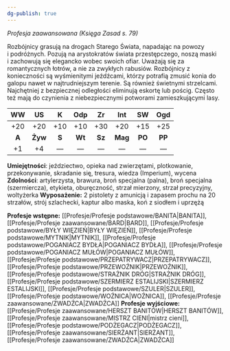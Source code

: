 ```yaml
---
dg-publish: true
---
```

*Profesja zaawansowana (Księga Zasad s. 79)*

Rozbójnicy grasują na drogach Starego Świata, napadając na powozy i podróżnych. Pozują na arystokratów świata przestępczego, noszą maski i zachowują się elegancko wobec swoich ofiar. Uważają się za romantycznych łotrów, a nie za zwykłych rabusiów. Rozbójnicy z konieczności są wyśmienitymi jeźdźcami, którzy potrafią zmusić konia do galopu nawet w najtrudniejszym terenie. Są również świetnymi strzelcami. Najchętniej z bezpiecznej odległości eliminują eskortę lub pościg. Często też mają do czynienia z niebezpiecznymi potworami zamieszkującymi lasy.

|  WW   |   US    |   K   |  Odp   |   Zr   |   Int   |   SW   |  Ogd   |
|:-----:|:-------:|:-----:|:------:|:------:|:-------:|:------:|:------:|
|  +20  |   +20   |  +10  |  +10   |  +30   |   +20   |  +15   |  +25   |
| **A** | **Żyw** | **S** | **Wt** | **Sz** | **Mag** | **PO** | **PP** |
|  +1   |   +4    |   —   |   —    |   —    |    —    |   —    |   —    |

**Umiejętności**: jeździectwo, opieka nad zwierzętami, plotkowanie, przekonywanie, skradanie się, tresura, wiedza (Imperium), wycena
**Zdolności**: artylerzysta, brawura, broń specjalna (palna), broń specjalna (szermiercza), etykieta, oburęczność, strzał mierzony, strzał precyzyjny, woltyżerka
**Wyposażenie:** 2 pistolety z amunicją i zapasem prochu na 20 strzałów, strój szlachecki, kaptur albo maska, koń z siodłem i uprzężą

**Profesje wstępne:** [[Profesje/Profesje podstawowe/BANITA\|BANITA]], [[Profesje/Profesje zaawansowane/BARD\|BARD]], [[Profesje/Profesje podstawowe/BYŁY WIĘZIEŃ\|BYŁY WIĘZIEŃ]], [[Profesje/Profesje podstawowe/MYTNIK\|MYTNIK]], [[Profesje/Profesje podstawowe/POGANIACZ BYDŁA\|POGANIACZ BYDŁA]], [[Profesje/Profesje podstawowe/POGANIACZ MUŁÓW\|POGANIACZ MUŁÓW]], [[Profesje/Profesje podstawowe/PRZEPATRYWACZ\|PRZEPATRYWACZ]], [[Profesje/Profesje podstawowe/PRZEWOŹNIK\|PRZEWOŹNIK]], [[Profesje/Profesje podstawowe/STRAŻNIK DRÓG\|STRAŻNIK DRÓG]], [[Profesje/Profesje podstawowe/SZERMIERZ ESTALIJSKI\|SZERMIERZ ESTALIJSKI]], [[Profesje/Profesje podstawowe/SZULER\|SZULER]], [[Profesje/Profesje podstawowe/WOŹNICA\|WOŹNICA]], [[Profesje/Profesje zaawansowane/ZWADŹCA\|ZWADŹCA]]
**Profesje wyjściowe:** [[Profesje/Profesje zaawansowane/HERSZT BANITÓW\|HERSZT BANITÓW]], [[Profesje/Profesje zaawansowane/MISTRZ CIENI\|mistrz cieni]], [[Profesje/Profesje podstawowe/PODŻEGACZ\|PODŻEGACZ]], [[Profesje/Profesje zaawansowane/SIERŻANT\|SIERŻANT]], [[Profesje/Profesje zaawansowane/ZWADŹCA\|ZWADŹCA]]